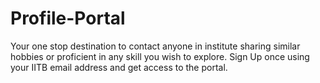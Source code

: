 # Profile-Portal
 Your one stop destination to contact anyone in institute sharing similar hobbies or proficient in any skill you wish to explore.
 Sign Up once using your IITB email address and get access to the portal.
